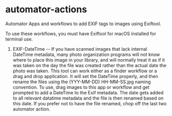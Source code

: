 # automator-actions
Automator Apps and workflows to add EXIF tags to images using Exiftool.

To use these workflows, you must have Exiftool for macOS installed for terminal use.

1. EXIF-DateTime -- If you have scanned images that lack internal DateTime metadata, many photo organization programs will not know where to place this image in your library, and will normally treat it as if it was taken on the day the file was created rather than the actual date the photo was taken. This tool can work either as a finder workflow or a drag and drop application. It will set the DateTime properly, and then rename the files using the (YYY-MM-DD) HH-MM-SS.jpg naming convention. To use, drag images to this app or workflow and get prompted to add a DateTime to the Exif metadata. The date gets added to all relevant datatime metadata and the file is then renamed based on this date. If you prefer not to have the file renamed, chop off the last two automator action.
